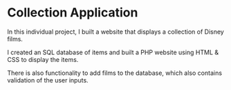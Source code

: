 # Collection Application 

In this individual project, I built a website that displays a collection of Disney films. 

I created an SQL database of items and built a PHP website using HTML & CSS to display the items.

There is also functionality to add films to the database, which also contains validation of the user inputs. 


